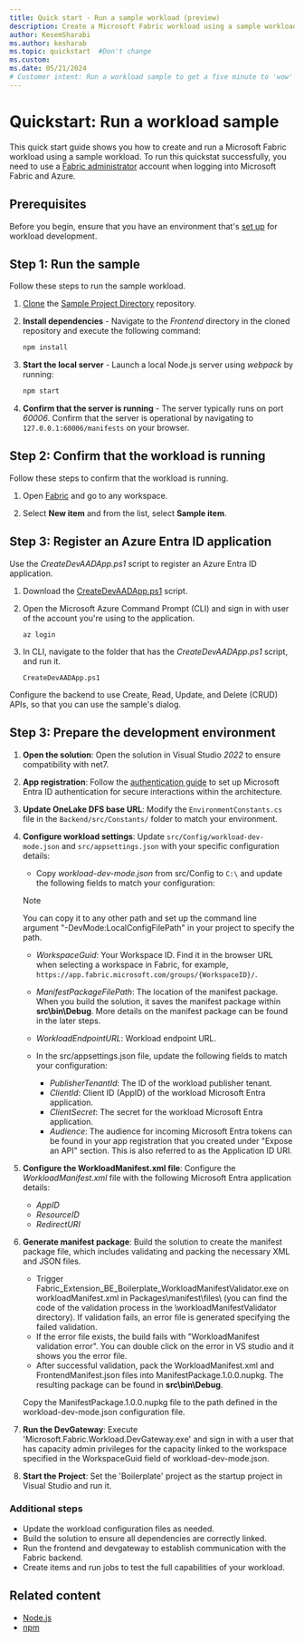 ```yaml
---
title: Quick start - Run a sample workload (preview)
description: Create a Microsoft Fabric workload using a sample workload and the instructions in this quickstart tutorial.
author: KesemSharabi
ms.author: kesharab
ms.topic: quickstart  #Don't change
ms.custom:
ms.date: 05/21/2024
# Customer intent: Run a workload sample to get a five minute to 'wow' experience.
---
```


# Quickstart: Run a workload sample

This quick start guide shows you how to create and run a Microsoft Fabric workload using a sample workload. To run this quickstat successfully, you need to use a [Fabric administrator](/entra/identity/role-based-access-control/permissions-reference#fabric-administrator) account when logging into Microsoft Fabric and Azure.

## Prerequisites

Before you begin, ensure that you have an environment that's [set up](environment-setup.md) for workload development.

## Step 1: Run the sample

Follow these steps to run the sample workload.

1. [Clone](https://docs.github.com/en/repositories/creating-and-managing-repositories/cloning-a-repository) the [Sample Project Directory](https://go.microsoft.com/fwlink/?linkid=2272254) repository.

2. **Install dependencies** - Navigate to the *Frontend* directory in the cloned repository and execute the following command:

   ```typescript
   npm install
   ```

3. **Start the local server** - Launch a local Node.js server using *webpack* by running:

   ```typescript
   npm start
   ```

4. **Confirm that the server is running** - The server typically runs on port *60006*. Confirm that the server is operational by navigating to `127.0.0.1:60006/manifests` on your browser.

## Step 2: Confirm that the workload is running

Follow these steps to confirm that the workload is running.

1. Open [Fabric](app.powerbi.com) and go to any workspace.

2. Select **New item** and from the list, select **Sample item**.

## Step 3: Register an Azure Entra ID application

Use the *CreateDevAADApp.ps1* script to register an Azure Entra ID application.

1. Download the [CreateDevAADApp.ps1](https://github.com/microsoft/Microsoft-Fabric-workload-development-sample/blob/main/Authentication/CreateDevAADApp.ps1) script.

2. Open the Microsoft Azure Command Prompt (CLI) and sign in with user of the account you're using to the application.

    ```azurecli
   az login
   ```

3. In CLI, navigate to the folder that has the *CreateDevAADApp.ps1* script, and run it.

    ```azurecli
   CreateDevAADApp.ps1
   ```

Configure the backend to use Create, Read, Update, and Delete (CRUD) APIs, so that you can use the sample's dialog.












## Step 3: Prepare the development environment


1. **Open the solution**: Open the solution in Visual Studio *2022* to ensure compatibility with net7.



1. **App registration**: Follow the [authentication guide](./authentication-tutorial.md) to set up Microsoft Entra ID authentication for secure interactions within the architecture.




1. **Update OneLake DFS base URL**: Modify the `EnvironmentConstants.cs` file in the `Backend/src/Constants/` folder to match your environment.

1. **Configure workload settings**: Update `src/Config/workload-dev-mode.json` and `src/appsettings.json` with your specific configuration details:

    * Copy *workload-dev-mode.json* from src/Config to `C:\` and update the following fields to match your configuration:

    >[!NOTE]
    >You can copy it to any other path and set up the command line argument "-DevMode:LocalConfigFilePath" in your project to specify the path.

      * *WorkspaceGuid*: Your Workspace ID. Find it in the browser URL when selecting a workspace in Fabric, for example, `https://app.fabric.microsoft.com/groups/{WorkspaceID}/`.
      * *ManifestPackageFilePath*: The location of the manifest package. When you build the solution, it saves the manifest package within **src\bin\Debug**. More details on the manifest package can be found in the later steps.
      * *WorkloadEndpointURL*: Workload endpoint URL.

   * In the src/appsettings.json file, update the following fields to match your configuration:

      * *PublisherTenantId*: The ID of the workload publisher tenant.
      * *ClientId*: Client ID (AppID) of the workload Microsoft Entra application.
      * *ClientSecret*: The secret for the workload Microsoft Entra application.
      * *Audience*: The audience for incoming Microsoft Entra tokens can be found in your app registration that you created under "Expose an API" section. This is also referred to as the Application ID URI.
 
1. **Configure the WorkloadManifest.xml file**: Configure the *WorkloadManifest.xml* file with the following Microsoft Entra application details:

   * *AppID*
   * *ResourceID*
   * *RedirectURI*

1. **Generate manifest package**: Build the solution to create the manifest package file, which includes validating and packing the necessary XML and JSON files.

   * Trigger Fabric_Extension_BE_Boilerplate_WorkloadManifestValidator.exe on workloadManifest.xml in Packages\manifest\files\ (you can find the code of the validation process in the \workloadManifestValidator directory). If validation fails, an error file is generated specifying the failed validation.
   * If the error file exists, the build fails with "WorkloadManifest validation error". You can double click on the error in VS studio and it shows you the error file.
   * After successful validation, pack the WorkloadManifest.xml and FrontendManifest.json files into ManifestPackage.1.0.0.nupkg. The resulting package can be found in **src\bin\Debug**.

   Copy the ManifestPackage.1.0.0.nupkg file to the path defined in the workload-dev-mode.json configuration file.

1. **Run the DevGateway**: Execute 'Microsoft.Fabric.Workload.DevGateway.exe' and sign in with a user that has capacity admin privileges for the capacity linked to the workspace specified in the WorkspaceGuid field of workload-dev-mode.json.

1. **Start the Project**: Set the 'Boilerplate' project as the startup project in Visual Studio and run it.

### Additional steps

* Update the workload configuration files as needed.
* Build the solution to ensure all dependencies are correctly linked.
* Run the frontend and devgateway to establish communication with the Fabric backend.
* Create items and run jobs to test the full capabilities of your workload.

## Related content

* [Node.js](https://nodejs.org)
* [npm](https://www.npmjs.com/)
